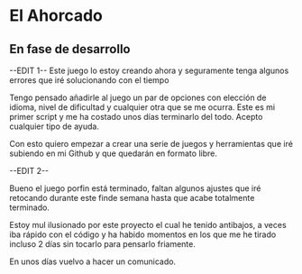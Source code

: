 # El Ahorcado
## **En fase de desarrollo**
--EDIT 1--
Este juego lo estoy creando ahora y seguramente tenga algunos errores que iré solucionando con el tiempo

Tengo pensado añadirle al juego un par de opciones con elección de idioma, nivel de dificultad y cualquier otra que se me ocurra.
Este es mi primer script y me ha costado unos días terminarlo del todo. Acepto cualquier tipo de ayuda.

Con esto quiero empezar a crear una serie de juegos y herramientas que iré subiendo en mi Github y que quedarán en formato libre.

--EDIT 2--

Bueno el juego porfin está terminado, faltan algunos ajustes que iré retocando durante este finde semana hasta que acabe totalmente terminado.

Estoy mul ilusionado por este proyecto el cual he tenido antibajos, a veces iba rápido con el código y ha habido momentos en los que me he tirado incluso 2 días sin tocarlo para pensarlo friamente. 

En unos días vuelvo a hacer un comunicado.
